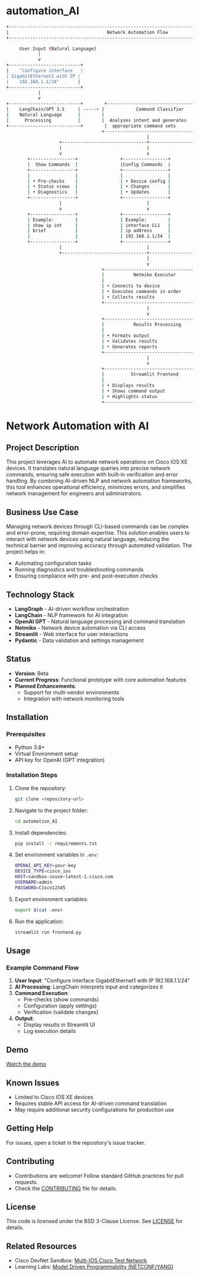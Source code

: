 # automation_AI


```bash
+------------------------------------------------------------------------------------------------+
|                                     Network Automation Flow                                    |
+------------------------------------------------------------------------------------------------+

     User Input (Natural Language)
            |
            v
+---------------------------+
|    "Configure interface   |
| GigabitEthernet1 with IP |
|    192.168.1.1/24"       |
+---------------------------+
            |
            v
+---------------------------+        +----------------------------------------+
|    LangChain/GPT 3.5     | -----> |            Command Classifier          |
|    Natural Language      |        |                                        |
|      Processing          |        |  Analyzes intent and generates         |
+---------------------------+        |  appropriate command sets              |
                                    +----------------------------------------+
                                                     |
                    +--------------------------------+--------------------------------+
                    |                                |                                |
                    v                                v                                v
        +-----------------+                +-----------------+                +-----------------+
        |  Show Commands  |                |Config Commands  |                |Verify Commands |
        +-----------------+                +-----------------+                +-----------------+
        |                 |                |                 |                |                 |
        | • Pre-checks    |                | • Device config |                | • Post-checks   |
        | • Status views  |                | • Changes       |                | • Validation    |
        | • Diagnostics   |                | • Updates       |                | • Confirmation  |
        +-----------------+                +-----------------+                +-----------------+
                    |                                |                                |
                    v                                v                                v
        +-----------------+                +-----------------+                +-----------------+
        | Example:        |                | Example:        |                | Example:        |
        | show ip int     |                | interface Gi1   |                | show run int    |
        | brief           |                | ip address      |                | Gi1             |
        |                 |                | 192.168.1.1/24  |                | ping            |
        +-----------------+                +-----------------+                +-----------------+
                    |                                |                                |
                    +--------------------------------+--------------------------------+
                                                     |
                                                     v
                                    +----------------------------------------+
                                    |           Netmiko Executor             |
                                    |                                        |
                                    | • Connects to device                   |
                                    | • Executes commands in order          |
                                    | • Collects results                     |
                                    +----------------------------------------+
                                                     |
                                                     v
                                    +----------------------------------------+
                                    |           Results Processing           |
                                    |                                        |
                                    | • Formats output                       |
                                    | • Validates results                    |
                                    | • Generates reports                    |
                                    +----------------------------------------+
                                                     |
                                                     v
                                    +----------------------------------------+
                                    |          Streamlit Frontend            |
                                    |                                        |
                                    | • Displays results                     |
                                    | • Shows command output                 |
                                    | • Highlights status                    |
                                    +----------------------------------------+

```
# Network Automation with AI

## Project Description
This project leverages AI to automate network operations on Cisco IOS XE devices. It translates natural language queries into precise network commands, ensuring safe execution with built-in verification and error handling. By combining AI-driven NLP and network automation frameworks, this tool enhances operational efficiency, minimizes errors, and simplifies network management for engineers and administrators.

## Business Use Case
Managing network devices through CLI-based commands can be complex and error-prone, requiring domain expertise. This solution enables users to interact with network devices using natural language, reducing the technical barrier and improving accuracy through automated validation. The project helps in:
- Automating configuration tasks
- Running diagnostics and troubleshooting commands
- Ensuring compliance with pre- and post-execution checks

## Technology Stack
- **LangGraph** - AI-driven workflow orchestration
- **LangChain** - NLP framework for AI integration
- **OpenAI GPT** - Natural language processing and command translation
- **Netmiko** - Network device automation via CLI access
- **Streamlit** - Web interface for user interactions
- **Pydantic** - Data validation and settings management

## Status
- **Version**: Beta
- **Current Progress**: Functional prototype with core automation features
- **Planned Enhancements**:
  - Support for multi-vendor environments
  - Integration with network monitoring tools

## Installation
### Prerequisites
- Python 3.8+
- Virtual Environment setup
- API key for OpenAI (GPT integration)

### Installation Steps
1. Clone the repository:
   ```bash
   git clone <repository-url>
   ```
2. Navigate to the project folder:
   ```bash
   cd automation_AI
   ```
3. Install dependencies:
   ```bash
   pip install -r requirements.txt
   ```
4. Set environment variables in `.env`:
   ```bash
   OPENAI_API_KEY=your-key
   DEVICE_TYPE=cisco_ios
   HOST=sandbox-iosxe-latest-1.cisco.com
   USERNAME=admin
   PASSWORD=C1sco12345
   ```
5. Export environment variables:
   ```bash
   export $(cat .env)
   ```
6. Run the application:
   ```bash
   streamlit run frontend.py
   ```

## Usage
### Example Command Flow
1. **User Input**: "Configure interface GigabitEthernet1 with IP 192.168.1.1/24"
2. **AI Processing**: LangChain interprets input and categorizes it
3. **Command Execution**:
   - Pre-checks (show commands)
   - Configuration (apply settings)
   - Verification (validate changes)
4. **Output**:
   - Display results in Streamlit UI
   - Log execution details
## Demo
[Watch the demo](demo.webm)
## Known Issues
- Limited to Cisco IOS XE devices
- Requires stable API access for AI-driven command translation
- May require additional security configurations for production use

## Getting Help
For issues, open a ticket in the repository's issue tracker.

## Contributing
- Contributions are welcome! Follow standard GitHub practices for pull requests.
- Check the [CONTRIBUTING](CONTRIBUTING.md) file for details.

## License
This code is licensed under the BSD 3-Clause License. See [LICENSE](LICENSE) for details.

## Related Resources
- Cisco DevNet Sandbox: [Multi-IOS Cisco Test Network](https://devnetsandbox.cisco.com/RM/Topology)
- Learning Labs: [Model Driven Programmability (NETCONF/YANG)](https://developer.cisco.com/)


